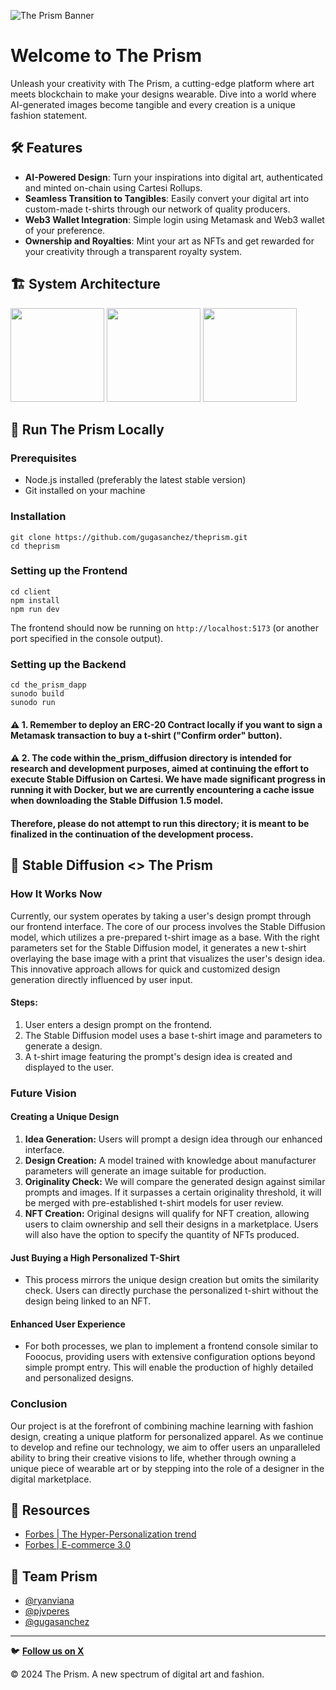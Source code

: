 ![The Prism Banner](https://github.com/gugasanchez/theprism/assets/62973287/ac16ce4e-cced-4a22-8570-f42ae4346cba)

# Welcome to The Prism 

Unleash your creativity with The Prism, a cutting-edge platform where art meets blockchain to make your designs wearable. Dive into a world where AI-generated images become tangible and every creation is a unique fashion statement.

## 🛠️ Features

- **AI-Powered Design**: Turn your inspirations into digital art, authenticated and minted on-chain using Cartesi Rollups.
- **Seamless Transition to Tangibles**: Easily convert your digital art into custom-made t-shirts through our network of quality producers.
- **Web3 Wallet Integration**: Simple login using Metamask and Web3 wallet of your preference.
- **Ownership and Royalties**: Mint your art as NFTs and get rewarded for your creativity through a transparent royalty system.

## 🏗️ System Architecture
<p float="left">
  <img src="https://github.com/gugasanchez/theprism/assets/62973287/659ae2a4-095c-42d1-bbac-f07d4656c6dc" width="150" />
  <img src="https://github.com/gugasanchez/theprism/assets/62973287/6617f73f-f89b-4ef4-bc57-37dcb0234939" width="150" /> 
  <img src="https://github.com/gugasanchez/theprism/assets/62973287/bf7928ea-cd22-4f87-b5b5-7f16874fae40" width="150" />
</p>

## 📌 Run The Prism Locally

### Prerequisites
- Node.js installed (preferably the latest stable version)
- Git installed on your machine

### Installation
```
git clone https://github.com/gugasanchez/theprism.git
cd theprism
```

### Setting up the Frontend
```
cd client
npm install
npm run dev
```
The frontend should now be running on `http://localhost:5173` (or another port specified in the console output).

### Setting up the Backend

```
cd the_prism_dapp
sunodo build
sunodo run
```

#### ⚠ 1. Remember to deploy an ERC-20 Contract locally if you want to sign a Metamask transaction to buy a t-shirt ("Confirm order" button).

#### ⚠ 2. The code within the_prism_diffusion directory is intended for research and development purposes, aimed at continuing the effort to execute Stable Diffusion on Cartesi. We have made significant progress in running it with Docker, but we are currently encountering a cache issue when downloading the Stable Diffusion 1.5 model.

#### Therefore, please do not attempt to run this directory; it is meant to be finalized in the continuation of the development process. 

## 🤖 Stable Diffusion <> The Prism

### How It Works Now
Currently, our system operates by taking a user's design prompt through our frontend interface. The core of our process involves the Stable Diffusion model, which utilizes a pre-prepared t-shirt image as a base. With the right parameters set for the Stable Diffusion model, it generates a new t-shirt overlaying the base image with a print that visualizes the user's design idea. This innovative approach allows for quick and customized design generation directly influenced by user input.

#### Steps:
1. User enters a design prompt on the frontend.
2. The Stable Diffusion model uses a base t-shirt image and parameters to generate a design.
3. A t-shirt image featuring the prompt's design idea is created and displayed to the user.

### Future Vision

#### Creating a Unique Design
1. **Idea Generation:** Users will prompt a design idea through our enhanced interface.
2. **Design Creation:** A model trained with knowledge about manufacturer parameters will generate an image suitable for production.
3. **Originality Check:** We will compare the generated design against similar prompts and images. If it surpasses a certain originality threshold, it will be merged with pre-established t-shirt models for user review.
4. **NFT Creation:** Original designs will qualify for NFT creation, allowing users to claim ownership and sell their designs in a marketplace. Users will also have the option to specify the quantity of NFTs produced.

#### Just Buying a High Personalized T-Shirt
- This process mirrors the unique design creation but omits the similarity check. Users can directly purchase the personalized t-shirt without the design being linked to an NFT.

#### Enhanced User Experience
- For both processes, we plan to implement a frontend console similar to Fooocus, providing users with extensive configuration options beyond simple prompt entry. This will enable the production of highly detailed and personalized designs.

### Conclusion
Our project is at the forefront of combining machine learning with fashion design, creating a unique platform for personalized apparel. As we continue to develop and refine our technology, we aim to offer users an unparalleled ability to bring their creative visions to life, whether through owning a unique piece of wearable art or by stepping into the role of a designer in the digital marketplace.

## 📁 Resources

- [Forbes | The Hyper-Personalization trend](https://www.forbes.com/sites/eladnatanson/2023/06/01/hyper-personalization-is-already-here---its-future-is-even-more-cutting-edge/?sh=414917c55cc2)
- [Forbes | E-commerce 3.0](https://www.forbes.com/sites/onmarketing/2023/08/23/e-commerce-30-the-future-of-retail-is-hyper-personalized/?sh=43c9ce693d30)

## 👥 Team Prism

- [@ryanviana](https://www.github.com/ryanviana)
- [@pjvperes](https://www.github.com/pjvperes)
- [@gugasanchez](https://www.github.com/gugasanchez)

---

🐦 [**Follow us on X**](https://twitter.com/theprism_ctsi)


© 2024 The Prism. A new spectrum of digital art and fashion.


